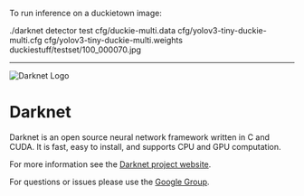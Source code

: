 To run inference on a duckietown image:

./darknet detector test cfg/duckie-multi.data cfg/yolov3-tiny-duckie-multi.cfg cfg/yolov3-tiny-duckie-multi.weights duckiestuff/testset/100_000070.jpg

-----------

![Darknet Logo](http://pjreddie.com/media/files/darknet-black-small.png)

# Darknet #
Darknet is an open source neural network framework written in C and CUDA. It is fast, easy to install, and supports CPU and GPU computation.

For more information see the [Darknet project website](http://pjreddie.com/darknet).

For questions or issues please use the [Google Group](https://groups.google.com/forum/#!forum/darknet).
